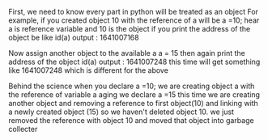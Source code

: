 First, we need to know every part in python will be treated as an object
For example, if you created object 10 with the reference of a will be
a =10;
hear a is reference variable and 10 is the object
if you print the address of the object be like
id(a)
output : 1641007168

Now assign another object to the available a
a = 15
then again print the address of the object 
id(a)
output : 1641007248
this time will get something like 1641007248 which is different for the above

Behind the science 
when you declare a =10;
  we are creating object a with the reference of variable a
aging we declare a =15
  this time we are creating another object and removing a reference to first object(10) and linking with a newly created object (15)
  so we haven't deleted object 10. we just removed the reference with object 10 and moved that object into garbage collecter
